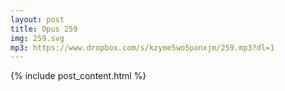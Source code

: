 ```yaml
---
layout: post
title: Opus 259
img: 259.svg
mp3: https://www.dropbox.com/s/kzyme5wo5ponxjm/259.mp3?dl=1
---
```


{% include post_content.html %}
